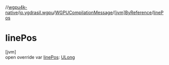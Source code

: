 //[wgpu4k-native](../../../../index.md)/[io.ygdrasil.wgpu](../../index.md)/[WGPUCompilationMessage](../index.md)/[[jvm]ByReference](index.md)/[linePos](line-pos.md)

# linePos

[jvm]\
open override var [linePos](line-pos.md): [ULong](https://kotlinlang.org/api/core/kotlin-stdlib/kotlin/-u-long/index.html)